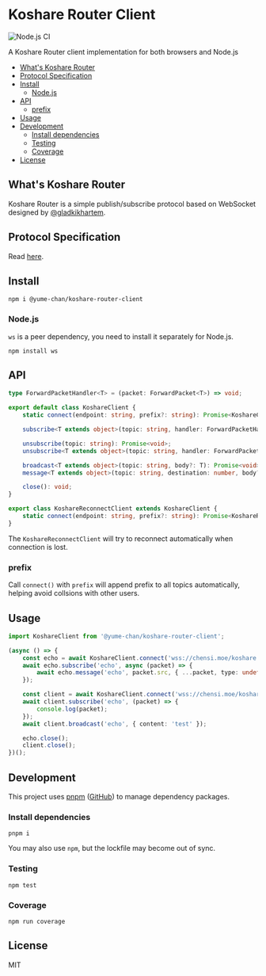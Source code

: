 # Koshare Router Client

![Node.js CI](https://github.com/yume-chan/koshare-router-client-js/workflows/Node.js%20CI/badge.svg)

A Koshare Router client implementation for both browsers and Node.js

- [What's Koshare Router](#whats-koshare-router)
- [Protocol Specification](#protocol-specification)
- [Install](#install)
  - [Node.js](#nodejs)
- [API](#api)
  - [prefix](#prefix)
- [Usage](#usage)
- [Development](#development)
  - [Install dependencies](#install-dependencies)
  - [Testing](#testing)
  - [Coverage](#coverage)
- [License](#license)

## What's Koshare Router

Koshare Router is a simple publish/subscribe protocol based on WebSocket designed by [@gladkikhartem](https://github.com/gladkikhartem).

## Protocol Specification

Read [here](https://github.com/yume-chan/koshare-router-nodejs/blob/master/docs/protocol-specification.md).

## Install

``` shell
npm i @yume-chan/koshare-router-client
```

### Node.js

`ws` is a peer dependency, you need to install it separately for Node.js.

``` shell
npm install ws
```

## API

``` ts
type ForwardPacketHandler<T> = (packet: ForwardPacket<T>) => void;

export default class KoshareClient {
    static connect(endpoint: string, prefix?: string): Promise<KoshareClient>;

    subscribe<T extends object>(topic: string, handler: ForwardPacketHandler<T>): Promise<void>;

    unsubscribe(topic: string): Promise<void>;
    unsubscribe<T extends object>(topic: string, handler: ForwardPacketHandler<T>): Promise<void>;

    broadcast<T extends object>(topic: string, body?: T): Promise<void>;
    message<T extends object>(topic: string, destination: number, body?: T): Promise<void>;

    close(): void;
}

export class KoshareReconnectClient extends KoshareClient {
    static connect(endpoint: string, prefix?: string): Promise<KoshareReconnectClient>;
}
```

The `KoshareReconnectClient` will try to reconnect automatically when connection is lost.

### prefix

Call `connect()` with `prefix` will append prefix to all topics automatically, helping avoid collsions with other users.

## Usage

``` ts
import KoshareClient from '@yume-chan/koshare-router-client';

(async () => {
    const echo = await KoshareClient.connect('wss://chensi.moe/koshare');
    await echo.subscribe('echo', async (packet) => {
        await echo.message('echo', packet.src, { ...packet, type: undefined, topic: undefined, src: undefined, dst: undefined });
    });

    const client = await KoshareClient.connect('wss://chensi.moe/koshare');
    await client.subscribe('echo', (packet) => {
        console.log(packet);
    });
    await client.broadcast('echo', { content: 'test' });

    echo.close();
    client.close();
})();
```

## Development

This project uses [pnpm](https://pnpm.js.org/) ([GitHub](https://github.com/pnpm/pnpm)) to manage dependency packages.

### Install dependencies

``` shell
pnpm i
```

You may also use `npm`, but the lockfile may become out of sync.

### Testing

``` shell
npm test
```

### Coverage

``` shell
npm run coverage
```

## License

MIT
